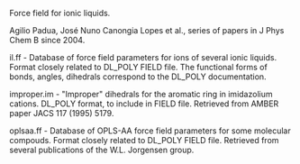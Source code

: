 Force field for ionic liquids.

Agilio Padua, José Nuno Canongia Lopes et al., series of papers in J Phys Chem B since 2004.

il.ff - Database of force field parameters for ions of several ionic liquids.
        Format closely related to DL_POLY FIELD file.
        The functional forms of bonds, angles, dihedrals correspond to the DL_POLY documentation.

improper.im - "Improper" dihedrals for the aromatic ring in imidazolium cations.
              DL_POLY format, to include in FIELD file.
              Retrieved from AMBER paper JACS 117 (1995) 5179.

oplsaa.ff - Database of OPLS-AA force field parameters for some molecular compouds.
            Format closely related to DL_POLY FIELD file.
            Retrieved from several publications of the W.L. Jorgensen group.

